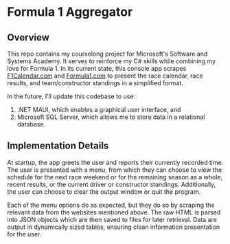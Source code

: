 # Formula 1 Aggregator

## Overview

This repo contains my courselong project for Microsoft's Software and Systems Academy. It serves to reinforce my C# skills while combining my love for Formula 1. In its current state, this console app scrapes [F1Calendar.com](https://f1calendar.com) and [Formula1.com](https://www.formula1.com/en/results.html) to present the race calendar, race results, and team/constructor standings in a simplified format.

In the future, I'll update this codebase to use:
1. .NET MAUI, which enables a graphical user interface, and
2. Microsoft SQL Server, which allows me to store data in a relational database.

## Implementation Details

At startup, the app greets the user and reports their currently recorded time. The user is presented with a menu, from which they can choose to view the schedule for the next race weekend or for the remaining season as a whole, recent results, or the current driver or constructor standings. Additionally, the user can choose to clear the output window or quit the program.

Each of the menu options do as expected, but they do so by scraping the relevant data from the websites mentioned above. The raw HTML is parsed into JSON objects which are then saved to files for later retrieval. Data are output in dynamically sized tables, ensuring clean information presentation for the user.